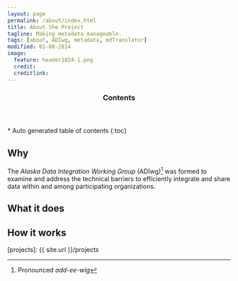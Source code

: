 ```yaml
---
layout: page
permalink: /about/index.html
title: About the Project
tagline: Making metadata manageable.
tags: [about, ADIwg, metadata, mdTranslator]
modified: 01-08-2014
image:
  feature: header1024-1.png
  credit:
  creditlink:
---
```


<section id="table-of-contents" class="toc">
  <header>
    <h3>Contents</h3>
  </header>
<div id="drawer" markdown="1">
*  Auto generated table of contents
{:toc}
</div>
</section><!-- /#table-of-contents -->

## Why

The *Alaska Data Integration Working Group* (ADIwg)[^1] was formed to examine and address the technical barriers to
efficiently integrate and share data within and among participating organizations.

## What it does

## How it works

[^1]: Pronounced *add-ee-wig*

[projects]: {{ site.url }}/projects